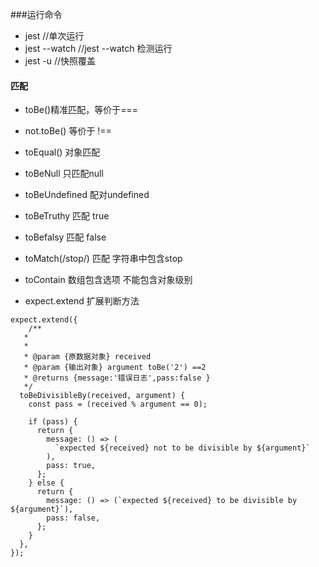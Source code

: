 ###运行命令
- jest   //单次运行
- jest --watch  //jest --watch  检测运行
- jest -u   //快照覆盖


#### 匹配
- toBe()精准匹配，等价于===
- not.toBe() 等价于 !== 
- toEqual() 对象匹配  
- toBeNull 只匹配null
- toBeUndefined 配对undefined 
- toBeTruthy 匹配 true
- toBefalsy 匹配 false 
- toMatch(/stop/) 匹配 字符串中包含stop
- toContain 数组包含选项 不能包含对象级别


- expect.extend  扩展判断方法
```
expect.extend({
    /**
   *
   *
   * @param {原数据对象} received
   * @param {输出对象} argument toBe('2') ==2
   * @returns {message:'错误日志',pass:false }
   */
  toBeDivisibleBy(received, argument) {
    const pass = (received % argument == 0);

    if (pass) {
      return {
        message: () => (
          `expected ${received} not to be divisible by ${argument}`
        ),
        pass: true,
      };
    } else {
      return {
        message: () => (`expected ${received} to be divisible by ${argument}`),
        pass: false,
      };
    }
  },
});
```